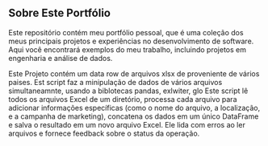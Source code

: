 ## Sobre Este Portfólio

Este repositório contém meu portfólio pessoal, que é uma coleção dos meus principais projetos e experiências no desenvolvimento de software.
Aqui você encontrará exemplos do meu trabalho, incluindo projetos em engenharia e análise de dados.

Este Projeto contém um data row de arquivos xlsx de proveniente de  vários paises.
Est script faz a minipulação de dados de vários arquivos simultaneamnte, usando a biblotecas pandas, exlwiter, glo
Este script lê todos os arquivos Excel de um diretório, processa cada arquivo para adicionar informações específicas 
(como o nome do arquivo, a localização, e a campanha de marketing), concatena os dados em um único DataFrame e salva 
o resultado em um novo arquivo Excel. Ele lida com erros ao ler arquivos e fornece feedback sobre o status da operação.
